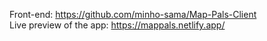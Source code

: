 Front-end: https://github.com/minho-sama/Map-Pals-Client <br/>
Live preview of the app: https://mappals.netlify.app/